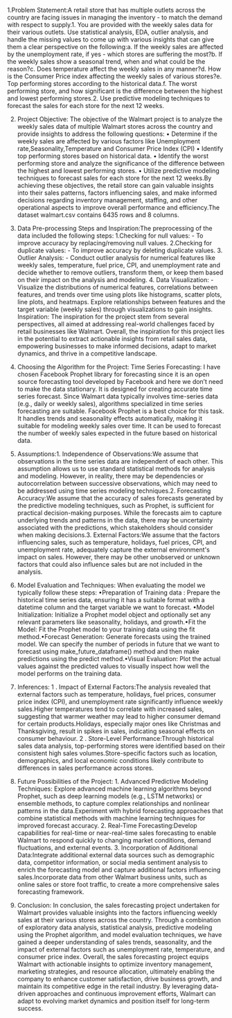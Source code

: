 1.Problem Statement:A retail store that has multiple outlets across the country are facing issues in managing the inventory - to match the demand with respect to supply.1. You are provided with the weekly sales data for their various outlets. Use statistical analysis, EDA, outlier analysis, and handle the missing values to come up with various insights that can give them a clear perspective on the following:a. If the weekly sales are affected by the unemployment rate, if yes - which stores are suffering the most?b. If the weekly sales show a seasonal trend, when and what could be the reason?c. Does temperature affect the weekly sales in any manner?d. How is the Consumer Price index affecting the weekly sales of various stores?e. Top performing stores according to the historical data.f. The worst performing store, and how significant is the difference between the highest and lowest performing stores.2. Use predictive modeling techniques to forecast the sales for each store for the next 12 weeks.

2. Project Objective: The objective of the Walmart project is to analyze the weekly sales data of multiple Walmart stores across the country and provide insights to address the following questions: • Determine if the weekly sales are affected by various factors like Unemployment rate,Seasonality,Temperature and Consumer Price Index (CPI) • Identify top performing stores based on historical data. • Identify the worst performing store and analyze the significance of the difference between the highest and lowest performing stores. • Utilize predictive modeling techniques to forecast sales for each store for the next 12 weeks.By achieving these objectives, the retail store can gain valuable insights into their sales patterns, factors influencing sales, and make informed decisions regarding inventory management, staffing, and other operational aspects to improve overall performance and efficiency.The dataset walmart.csv contains 6435 rows and 8 columns.
 
3. Data Pre-processing Steps and Inspiration:The preprocessing of the data included the following steps: 1.Checking for null values: - To improve accuracy by replacing/removing null values. 2.Checking for duplicate values: - To improve accuracy by deleting duplicate values. 3. Outlier Analysis: - Conduct outlier analysis for numerical features like weekly sales, temperature, fuel price, CPI, and unemployment rate and decide whether to remove outliers, transform them, or keep them based on their impact on the analysis and modeling. 4. Data Visualization: - Visualize the distributions of numerical features, correlations between features, and trends over time using plots like histograms, scatter plots, line plots, and heatmaps. Explore relationships between features and the target variable (weekly sales) through visualizations to gain insights. Inspiration: The inspiration for the project stem from several perspectives, all aimed at addressing real-world challenges faced by retail businesses like Walmart. Overall, the inspiration for this project lies in the potential to extract actionable insights from retail sales data, empowering businesses to make informed decisions, adapt to market dynamics, and thrive in a competitive landscape.

4. Choosing the Algorithm for the Project:
Time Series Forecasting:
I have chosen Facebook Prophet library for forecasting since it is an open source forecasting tool developed by Facebook and here we don’t need to make the data stationary. It is designed for creating accurate time series forecast. Since Walmart data typically involves time-series data (e.g., daily or weekly sales), algorithms specialized in time series forecasting are suitable. Facebook Prophet is a best choice for this task. It handles trends and seasonality effects automatically, making it suitable for modeling weekly sales over time. It can be used to forecast the number of weekly sales expected in the future based on historical data.

5. Assumptions:1. Independence of Observations:We assume that observations in the time series data are independent of each other. This assumption allows us to use standard statistical methods for analysis and modeling. However, in reality, there may be dependencies or autocorrelation between successive observations, which may need to be addressed using time series modeling techniques.2. Forecasting Accuracy:We assume that the accuracy of sales forecasts generated by the predictive modeling techniques, such as Prophet, is sufficient for practical decision-making purposes. While the forecasts aim to capture underlying trends and patterns in the data, there may be uncertainty associated with the predictions, which stakeholders should consider when making decisions.3. External Factors:We assume that the factors influencing sales, such as temperature, holidays, fuel prices, CPI, and unemployment rate, adequately capture the external environment's impact on sales. However, there may be other unobserved or unknown factors that could also influence sales but are not included in the analysis.

6. Model Evaluation and Techniques: When evaluating the model we typically follow these steps: •Preparation of Training data : Prepare the historical time series data, ensuring it has a suitable format with a datetime column and the target variable we want to forecast. •Model Initialization: Initialize a Prophet model object and optionally set any relevant parameters like seasonality, holidays, and growth.•Fit the Model: Fit the Prophet model to your training data using the fit method.•Forecast Generation: Generate forecasts using the trained model. We can specify the number of periods in future that we want to forecast using make_future_dataframe() method and then make predictions using the predict method.•Visual Evaluation: Plot the actual values against the predicted values to visually inspect how well the model performs on the training data.

7. Inferences: 1 . Impact of External Factors:The analysis revealed that external factors such as temperature, holidays, fuel prices, consumer price index (CPI), and unemployment rate significantly influence weekly sales.Higher temperatures tend to correlate with increased sales, suggesting that warmer weather may lead to higher consumer demand for certain products.Holidays, especially major ones like Christmas and Thanksgiving, result in spikes in sales, indicating seasonal effects on consumer behaviour. 2 . Store-Level Performance:Through historical sales data analysis, top-performing stores were identified based on their consistent high sales volumes.Store-specific factors such as location, demographics, and local economic conditions likely contribute to differences in sales performance across stores.

8. Future Possibilities of the Project: 1. Advanced Predictive Modeling Techniques: Explore advanced machine learning algorithms beyond Prophet, such as deep learning models (e.g., LSTM networks) or ensemble methods, to capture complex relationships and nonlinear patterns in the data.Experiment with hybrid forecasting approaches that combine statistical methods with machine learning techniques for improved forecast accuracy. 2. Real-Time Forecasting:Develop capabilities for real-time or near-real-time sales forecasting to enable Walmart to respond quickly to changing market conditions, demand fluctuations, and external events. 3. Incorporation of Additional Data:Integrate additional external data sources such as demographic data, competitor information, or social media sentiment analysis to enrich the forecasting model and capture additional factors influencing sales.Incorporate data from other Walmart business units, such as online sales or store foot traffic, to create a more comprehensive sales forecasting framework.

9. Conclusion:
In conclusion, the sales forecasting project undertaken for Walmart provides valuable insights into the factors influencing weekly sales at their various stores across the country. Through a combination of exploratory data analysis, statistical analysis, predictive modeling using the Prophet algorithm, and model evaluation techniques, we have gained a deeper understanding of sales trends, seasonality, and the impact of external factors such as unemployment rate, temperature, and consumer price index. Overall, the sales forecasting project equips Walmart with actionable insights to optimize inventory management, marketing strategies, and resource allocation, ultimately enabling the company to enhance customer satisfaction, drive business growth, and maintain its competitive edge in the retail industry. By leveraging data-driven approaches and continuous improvement efforts, Walmart can adapt to evolving market dynamics and position itself for long-term success.
